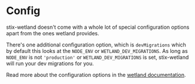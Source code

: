 # Config

stix-wetland doesn't come with a whole lot of special configuration options apart from the ones wetland provides.

There's one additional configuration option, which is `devMigrations` which by default this looks at the `NODE_ENV` or `WETLAND_DEV_MIGRATIONS`.
As long as `NODE_ENV` is not `'production'` or `WETLAND_DEV_MIGRATIONS` is set, stix-wetland will run your dev migrations for you.

Read more about the configuration options in the [wetland documentation](https://wetland.spoonx.org/configuration.html).
